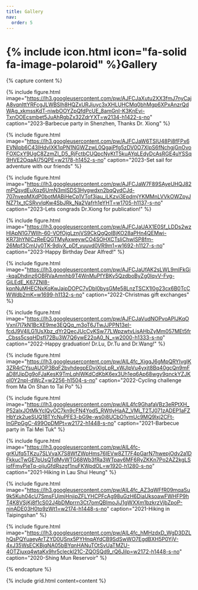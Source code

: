 ```yaml
---
title: Gallery
nav:
  order: 5
---
```


# {% include icon.html icon="fa-solid fa-image-polaroid" %}Gallery

{% capture content %}
  
  {% 
    include figure.html 
    image="https://lh3.googleusercontent.com/pw/AJFCJaXutu2XX3fmJ7nyCajA8vqnIttYRFcgJLWBSlh8HQZxURJjuyc3xXHLUHCMq0bhMgp6XPxAnzrQdWAg_xkmssKdT-njwbOOYZpQfdPcUE_8amGnI-K3KnEvi-TxnOOEcsmbet5JuAhRgbZx32ZdrYXT=w2134-h1422-s-no"
    caption="2023-Barbecue party in Shenzhen, Thanks Dr. Xiong"
  %}
  
  {% 
    include figure.html 
    image="https://lh3.googleusercontent.com/pw/AJFCJaW6TSIU48Pi8fFPx6EVNIpb6C43IHdvIXK1qPN1NGWZzwL0QgajPfg5zDV0O7XlpS6fNchgjGnOvoFOXCxY9UgC8ZzmZI_D5_RjFctbCUQpcNyKtT5kuAYqLEdyDcAsRGE4uYSSq9HVE2OqaAI75QPE=w2178-h1452-s-no"
    caption="2023-Set sail for adventure with our friends"
  %}

  {%
    include figure.html
    image="https://lh3.googleusercontent.com/pw/AJFCJaW7F89SAyeUHQJ82mPQsydEuXqz6UmN3mlSDS3Hygwdxn2bqQydCJd-707nveqMXdP0botMABiHeCp1VTof3iau_iLKzvi3EpdmjYKMMnLVVkOWZpyJNZ71x_tCSRvvlqKw4SbJRk_Na2Vafrh1eYHT=w1705-h1137-s-no"
    caption="2023-Lets congrads Dr.Xiong for publication!"
  %}

  {%
    include figure.html
    image="https://lh3.googleusercontent.com/pw/AJFCJaUAX1E0Sf_LDDs2wzHlApN1G7WIIh-60-VOfOjgLznjVS9CkQgQoIBjKO28aPHn4QEMwi-KR73hYNlCzReEQGTMyAxweywCO4SOHXCTsliChwISP8fm-26Mpf3CmUy0TK-9djvX_pDf_yuuvd0VR9m1=w1692-h1127-s-no"
    caption="2023-Happy Birthday Dear Alfred!"
  %}

  {%
    include figure.html
    image="https://lh3.googleusercontent.com/pw/AJFCJaUfAK2sLWL9mIFkGi-kqaDhdinz6OBRVaAmnhb9T4WnMuPfYBKy5QzdboByZg0IqvV-Fvg-GiLEdE_K67ZNl8-kpnNuMHECNxKqKwJajpDOPC7vDbI0bysGMe58LnzTSCX1l0g23cx6B0TcCWWdb2mK=w1699-h1132-s-no"
    caption="2022-Christmas gift exchanges"
  %}

  {%
    include figure.html
    image="https://lh3.googleusercontent.com/pw/AJFCJaVudNOPvoAPIJKqOVxnI7I7kN1BcXE9me3EQQq_m3oT6JTwJJPPN13eI-fcdJ9V4lLG1UsXbz_dYr2QecJUcCvKSw77LWpzwtvLisAHbZyMm057MEt5fr_Cbss5csqHDsfI72Bu3W7Q6ywE22oA0_N_=w2000-h1333-s-no"
    caption="2022-Happy graduation! Dr.Lu, Dr.Tu and Dr.Wang!"
  %}

  {%
    include figure.html
    image="https://lh3.googleusercontent.com/pw/AIL4fc_XjgqJ6gMpQRYIvgIK3ZR4rCYsuAUOP3BqF2bvhdegpEDvjXlgLpR_xWJlpVu4yxjt8Bq40gcQn9mFaD8fJipDg9oFJaKesK9TmLqhlWKdCdKbK6ex3Uh1eq6Ap68wgy9qnckYZJKoI0Y2npI-dWcZ=w2256-h1504-s-no"
    caption="2022-Cycling challenge from Ma On Shan to Tai Po"
  %}

  {%
    include figure.html
    image="https://lh3.googleusercontent.com/pw/AIL4fc9GhafaVBz3eRPtXH_P52alxJOtMkYclQyOC7kn9cFN4Yod5_RWtlyHaAZ_VMj_T2TJ071zADEP1aFZHbYzk2ueSUQ1BTYcNuPFE3-bG9e-ws0j8UCbO1ymUc9MQ9lxj2CFt-lnGPpGgC-499OpDMPt=w2172-h1448-s-no"
    caption="2021-Barbecue party in Tai Mei Tuk"
  %}

  {%
    include figure.html
    image="https://lh3.googleusercontent.com/pw/AIL4fc-grKUfq5TKzu7SLVvaX7S8WfZWpHms76IEVw8ZT7F4pGarN7hwepjOdv2a1DFkkucTwGE7pUsQTdMyWTG68Wb3fRa3WTpav6MF6RyZKKn7Po2AZ2kgLSiofFmyPieTq-oijuGfdRszgf1nuFKWpdOL=w1920-h1280-s-no"
    caption="2021-Hiking in Lau Shui Heung"
  %}
  
  {%
    include figure.html
    image="https://lh3.googleusercontent.com/pw/AIL4fc_AZ3qWFfR09mqaSu9k5Kuh04cU7SmsFUjmjHnjipZFLYHCPFcAg98uGzH6DiaUksoawFWHFP9hT4K8VSjKj8f1cS02J4bDMprrn3Ct7omQBImoJiJ1gWXXm1bzkrzVjbZpoP-ninADE03H0tp9zWt1=w2174-h1448-s-no"
    caption="2021-Hiking in Taipingshan"
  %}

  {%
    include figure.html
    image="https://lh3.googleusercontent.com/pw/AIL4fc_hMHzdxD_WgD3DZLhQsPQYuaeyArTZYD0USnx5PYHnqAYdCB9SdSwWO7EgdBXH5P0YjV-4xJ35WsECKBjqNA05bBYqnHANuTOtSvUaTMZU-4OTZjuxq4wtaKx9hr5cleckl21C-ZQOSQd9_rQ6Jilp=w2172-h1448-s-no"
    caption="2020-Shing Mun Reservoir"
  %}

{% endcapture %}

{%
  include grid.html
  content=content
%}

